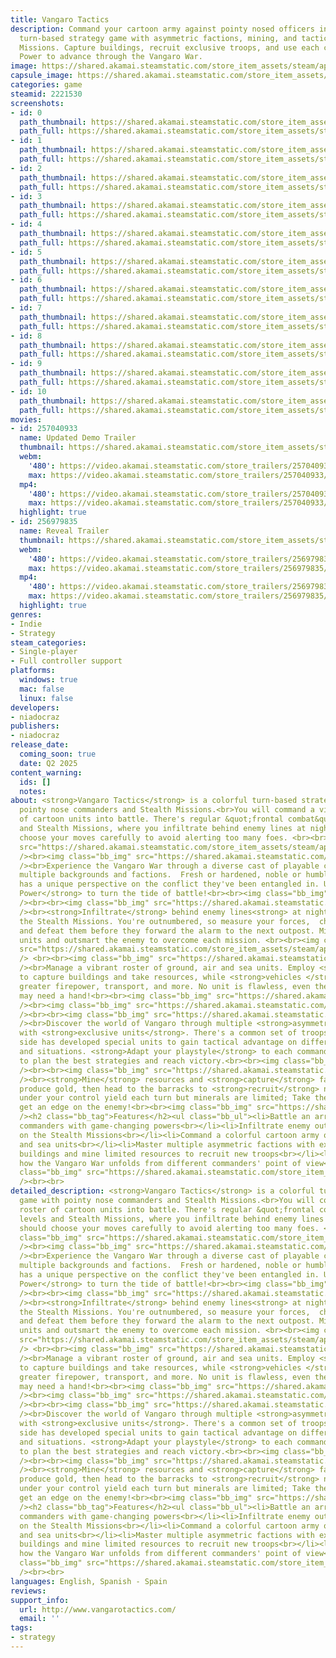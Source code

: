 ```yaml
---
title: Vangaro Tactics
description: Command your cartoon army against pointy nosed officers in this colorful
  turn-based strategy game with asymmetric factions, mining, and tactical Stealth
  Missions. Capture buildings, recruit exclusive troops, and use each commander's
  Power to advance through the Vangaro War.
image: https://shared.akamai.steamstatic.com/store_item_assets/steam/apps/2221530/header.jpg?t=1733880476
capsule_image: https://shared.akamai.steamstatic.com/store_item_assets/steam/apps/2221530/capsule_231x87.jpg?t=1733880476
categories: game
steamid: 2221530
screenshots:
- id: 0
  path_thumbnail: https://shared.akamai.steamstatic.com/store_item_assets/steam/apps/2221530/ss_c3801eb21701dd83b4ee7008741a1fd748918692.600x338.jpg?t=1733880476
  path_full: https://shared.akamai.steamstatic.com/store_item_assets/steam/apps/2221530/ss_c3801eb21701dd83b4ee7008741a1fd748918692.1920x1080.jpg?t=1733880476
- id: 1
  path_thumbnail: https://shared.akamai.steamstatic.com/store_item_assets/steam/apps/2221530/ss_b622ac4e2425405ab91b5a8c017ffd3b30782217.600x338.jpg?t=1733880476
  path_full: https://shared.akamai.steamstatic.com/store_item_assets/steam/apps/2221530/ss_b622ac4e2425405ab91b5a8c017ffd3b30782217.1920x1080.jpg?t=1733880476
- id: 2
  path_thumbnail: https://shared.akamai.steamstatic.com/store_item_assets/steam/apps/2221530/ss_2e315094d570af601ab84de9d02738921dd7f15c.600x338.jpg?t=1733880476
  path_full: https://shared.akamai.steamstatic.com/store_item_assets/steam/apps/2221530/ss_2e315094d570af601ab84de9d02738921dd7f15c.1920x1080.jpg?t=1733880476
- id: 3
  path_thumbnail: https://shared.akamai.steamstatic.com/store_item_assets/steam/apps/2221530/ss_7f7e07b62edd847e14ec7c1427325afe07a2572e.600x338.jpg?t=1733880476
  path_full: https://shared.akamai.steamstatic.com/store_item_assets/steam/apps/2221530/ss_7f7e07b62edd847e14ec7c1427325afe07a2572e.1920x1080.jpg?t=1733880476
- id: 4
  path_thumbnail: https://shared.akamai.steamstatic.com/store_item_assets/steam/apps/2221530/ss_b35e2fd4a9ef736f7e14ec7473f1b69290414c77.600x338.jpg?t=1733880476
  path_full: https://shared.akamai.steamstatic.com/store_item_assets/steam/apps/2221530/ss_b35e2fd4a9ef736f7e14ec7473f1b69290414c77.1920x1080.jpg?t=1733880476
- id: 5
  path_thumbnail: https://shared.akamai.steamstatic.com/store_item_assets/steam/apps/2221530/ss_f516452bfa09b60170e46a4830d2062cc2142e88.600x338.jpg?t=1733880476
  path_full: https://shared.akamai.steamstatic.com/store_item_assets/steam/apps/2221530/ss_f516452bfa09b60170e46a4830d2062cc2142e88.1920x1080.jpg?t=1733880476
- id: 6
  path_thumbnail: https://shared.akamai.steamstatic.com/store_item_assets/steam/apps/2221530/ss_6e40a23b8d5e2129d666b90f09b8aa8a54789313.600x338.jpg?t=1733880476
  path_full: https://shared.akamai.steamstatic.com/store_item_assets/steam/apps/2221530/ss_6e40a23b8d5e2129d666b90f09b8aa8a54789313.1920x1080.jpg?t=1733880476
- id: 7
  path_thumbnail: https://shared.akamai.steamstatic.com/store_item_assets/steam/apps/2221530/ss_ce95bcc4d3735082d5ecc4cf65cf524f5cb11845.600x338.jpg?t=1733880476
  path_full: https://shared.akamai.steamstatic.com/store_item_assets/steam/apps/2221530/ss_ce95bcc4d3735082d5ecc4cf65cf524f5cb11845.1920x1080.jpg?t=1733880476
- id: 8
  path_thumbnail: https://shared.akamai.steamstatic.com/store_item_assets/steam/apps/2221530/ss_fefe368cea311255cf213fdb7f1bcb8c7b6bc66a.600x338.jpg?t=1733880476
  path_full: https://shared.akamai.steamstatic.com/store_item_assets/steam/apps/2221530/ss_fefe368cea311255cf213fdb7f1bcb8c7b6bc66a.1920x1080.jpg?t=1733880476
- id: 9
  path_thumbnail: https://shared.akamai.steamstatic.com/store_item_assets/steam/apps/2221530/ss_46a81cf7e92fc6a8a5a62f701412edaa5b698cfa.600x338.jpg?t=1733880476
  path_full: https://shared.akamai.steamstatic.com/store_item_assets/steam/apps/2221530/ss_46a81cf7e92fc6a8a5a62f701412edaa5b698cfa.1920x1080.jpg?t=1733880476
- id: 10
  path_thumbnail: https://shared.akamai.steamstatic.com/store_item_assets/steam/apps/2221530/ss_cecbf7bd4b7ec28c763cd0ad3f3f940bb0e2f97b.600x338.jpg?t=1733880476
  path_full: https://shared.akamai.steamstatic.com/store_item_assets/steam/apps/2221530/ss_cecbf7bd4b7ec28c763cd0ad3f3f940bb0e2f97b.1920x1080.jpg?t=1733880476
movies:
- id: 257040933
  name: Updated Demo Trailer
  thumbnail: https://shared.akamai.steamstatic.com/store_item_assets/steam/apps/257040933/movie.293x165.jpg?t=1722005347
  webm:
    '480': https://video.akamai.steamstatic.com/store_trailers/257040933/movie480_vp9.webm?t=1722005347
    max: https://video.akamai.steamstatic.com/store_trailers/257040933/movie_max_vp9.webm?t=1722005347
  mp4:
    '480': https://video.akamai.steamstatic.com/store_trailers/257040933/movie480.mp4?t=1722005347
    max: https://video.akamai.steamstatic.com/store_trailers/257040933/movie_max.mp4?t=1722005347
  highlight: true
- id: 256979835
  name: Reveal Trailer
  thumbnail: https://shared.akamai.steamstatic.com/store_item_assets/steam/apps/256979835/movie.293x165.jpg?t=1699011512
  webm:
    '480': https://video.akamai.steamstatic.com/store_trailers/256979835/movie480_vp9.webm?t=1699011512
    max: https://video.akamai.steamstatic.com/store_trailers/256979835/movie_max_vp9.webm?t=1699011512
  mp4:
    '480': https://video.akamai.steamstatic.com/store_trailers/256979835/movie480.mp4?t=1699011512
    max: https://video.akamai.steamstatic.com/store_trailers/256979835/movie_max.mp4?t=1699011512
  highlight: true
genres:
- Indie
- Strategy
steam_categories:
- Single-player
- Full controller support
platforms:
  windows: true
  mac: false
  linux: false
developers:
- niadocraz
publishers:
- niadocraz
release_date:
  coming_soon: true
  date: Q2 2025
content_warning:
  ids: []
  notes:
about: <strong>Vangaro Tactics</strong> is a colorful turn-based strategy game with
  pointy nose commanders and Stealth Missions.<br>You will command a vibrant roster
  of cartoon units into battle. There's regular &quot;frontal combat&quot; levels
  and Stealth Missions, where you infiltrate behind enemy lines at night, and should
  choose your moves carefully to avoid alerting too many foes. <br><br><img class="bb_img"
  src="https://shared.akamai.steamstatic.com/store_item_assets/steam/apps/2221530/extras/avatars_kerwos-ankkalia-plus4_616x105.png?t=1733880476"
  /><br><img class="bb_img" src="https://shared.akamai.steamstatic.com/store_item_assets/steam/apps/2221530/extras/EN_banner_battle_unique_commanders.png?t=1733880476"
  /><br>Experience the Vangaro War through a diverse cast of playable commanders from
  multiple backgrounds and factions.  Fresh or hardened, noble or humble, each one
  has a unique perspective on the conflict they've been entangled in. Use your <strong>Commander
  Power</strong> to turn the tide of battle!<br><br><img class="bb_img" src="https://shared.akamai.steamstatic.com/store_item_assets/steam/apps/2221530/extras/lancePowerLoop_80KB_Compressed_P17.gif?t=1733880476"
  /><br><br><img class="bb_img" src="https://shared.akamai.steamstatic.com/store_item_assets/steam/apps/2221530/extras/EN_banner_stealth_missions.png?t=1733880476"
  /><br><strong>Infiltrate</strong> behind enemy lines<strong> at night</strong> on
  the Stealth Missions. You're outnumbered, so measure your forces,  choose your targets,
  and defeat them before they forward the alarm to the next outpost. Mine, recruit
  units and outsmart the enemy to overcome each mission. <br><br><img class="bb_img"
  src="https://shared.akamai.steamstatic.com/store_item_assets/steam/apps/2221530/extras/stealthLoopSteam_80KB_12fps.gif?t=1733880476"
  /> <br><br><img class="bb_img" src="https://shared.akamai.steamstatic.com/store_item_assets/steam/apps/2221530/extras/EN_banner_colorful_army.png?t=1733880476"
  /><br>Manage a vibrant roster of ground, air and sea units. Employ <strong>infantry</strong>
  to capture buildings and take resources, while <strong>vehicles </strong>provide
  greater firepower, transport, and more. No unit is flawless, even the chunky tanks
  may need a hand!<br><br><img class="bb_img" src="https://shared.akamai.steamstatic.com/store_item_assets/steam/apps/2221530/extras/map_units_colors.png?t=1733880476"
  /><br><img class="bb_img" src="https://shared.akamai.steamstatic.com/store_item_assets/steam/apps/2221530/extras/combatLoopSteam_80KB_12fps_Compressed.gif?t=1733880476"
  /><br><br><img class="bb_img" src="https://shared.akamai.steamstatic.com/store_item_assets/steam/apps/2221530/extras/EN_banner_master_each_faction.png?t=1733880476"
  /><br>Discover the world of Vangaro through multiple <strong>asymmetric </strong>factions
  with <strong>exclusive units</strong>. There's a common set of troops, but each
  side has developed special units to gain tactical advantage on different terrains
  and situations. <strong>Adapt your playstyle</strong> to each commander and faction
  to plan the best strategies and reach victory.<br><br><img class="bb_img" src="https://shared.akamai.steamstatic.com/store_item_assets/steam/apps/2221530/extras/banner-logos-faction_texto5.png?t=1733880476"
  /><br><br><img class="bb_img" src="https://shared.akamai.steamstatic.com/store_item_assets/steam/apps/2221530/extras/EN_banner_get_resources.png?t=1733880476"
  /><br><strong>Mine</strong> resources and <strong>capture</strong> factories to
  produce gold, then head to the barracks to <strong>recruit</strong> new units. Factories
  under your control yield each turn but minerals are limited; Take them first to
  get an edge on the enemy!<br><br><img class="bb_img" src="https://shared.akamai.steamstatic.com/store_item_assets/steam/apps/2221530/extras/buyUnitLoop_80KB_20fps_Compressed.gif?t=1733880476"
  /><h2 class="bb_tag">Features</h2><ul class="bb_ul"><li>Battle an array of charming
  commanders with game-changing powers<br></li><li>Infiltrate enemy outposts at night
  on the Stealth Missions<br></li><li>Command a colorful cartoon army of ground, air
  and sea units<br></li><li>Master multiple asymmetric factions with exclusive units<br></li><li>Capture
  buildings and mine limited resources to recruit new troops<br></li><li>Experience
  how the Vangaro War unfolds from different commanders' point of view</li></ul><br><img
  class="bb_img" src="https://shared.akamai.steamstatic.com/store_item_assets/steam/apps/2221530/extras/unitsUI_lineup_colors3.png?t=1733880476"
  /><br><br>
detailed_description: <strong>Vangaro Tactics</strong> is a colorful turn-based strategy
  game with pointy nose commanders and Stealth Missions.<br>You will command a vibrant
  roster of cartoon units into battle. There's regular &quot;frontal combat&quot;
  levels and Stealth Missions, where you infiltrate behind enemy lines at night, and
  should choose your moves carefully to avoid alerting too many foes. <br><br><img
  class="bb_img" src="https://shared.akamai.steamstatic.com/store_item_assets/steam/apps/2221530/extras/avatars_kerwos-ankkalia-plus4_616x105.png?t=1733880476"
  /><br><img class="bb_img" src="https://shared.akamai.steamstatic.com/store_item_assets/steam/apps/2221530/extras/EN_banner_battle_unique_commanders.png?t=1733880476"
  /><br>Experience the Vangaro War through a diverse cast of playable commanders from
  multiple backgrounds and factions.  Fresh or hardened, noble or humble, each one
  has a unique perspective on the conflict they've been entangled in. Use your <strong>Commander
  Power</strong> to turn the tide of battle!<br><br><img class="bb_img" src="https://shared.akamai.steamstatic.com/store_item_assets/steam/apps/2221530/extras/lancePowerLoop_80KB_Compressed_P17.gif?t=1733880476"
  /><br><br><img class="bb_img" src="https://shared.akamai.steamstatic.com/store_item_assets/steam/apps/2221530/extras/EN_banner_stealth_missions.png?t=1733880476"
  /><br><strong>Infiltrate</strong> behind enemy lines<strong> at night</strong> on
  the Stealth Missions. You're outnumbered, so measure your forces,  choose your targets,
  and defeat them before they forward the alarm to the next outpost. Mine, recruit
  units and outsmart the enemy to overcome each mission. <br><br><img class="bb_img"
  src="https://shared.akamai.steamstatic.com/store_item_assets/steam/apps/2221530/extras/stealthLoopSteam_80KB_12fps.gif?t=1733880476"
  /> <br><br><img class="bb_img" src="https://shared.akamai.steamstatic.com/store_item_assets/steam/apps/2221530/extras/EN_banner_colorful_army.png?t=1733880476"
  /><br>Manage a vibrant roster of ground, air and sea units. Employ <strong>infantry</strong>
  to capture buildings and take resources, while <strong>vehicles </strong>provide
  greater firepower, transport, and more. No unit is flawless, even the chunky tanks
  may need a hand!<br><br><img class="bb_img" src="https://shared.akamai.steamstatic.com/store_item_assets/steam/apps/2221530/extras/map_units_colors.png?t=1733880476"
  /><br><img class="bb_img" src="https://shared.akamai.steamstatic.com/store_item_assets/steam/apps/2221530/extras/combatLoopSteam_80KB_12fps_Compressed.gif?t=1733880476"
  /><br><br><img class="bb_img" src="https://shared.akamai.steamstatic.com/store_item_assets/steam/apps/2221530/extras/EN_banner_master_each_faction.png?t=1733880476"
  /><br>Discover the world of Vangaro through multiple <strong>asymmetric </strong>factions
  with <strong>exclusive units</strong>. There's a common set of troops, but each
  side has developed special units to gain tactical advantage on different terrains
  and situations. <strong>Adapt your playstyle</strong> to each commander and faction
  to plan the best strategies and reach victory.<br><br><img class="bb_img" src="https://shared.akamai.steamstatic.com/store_item_assets/steam/apps/2221530/extras/banner-logos-faction_texto5.png?t=1733880476"
  /><br><br><img class="bb_img" src="https://shared.akamai.steamstatic.com/store_item_assets/steam/apps/2221530/extras/EN_banner_get_resources.png?t=1733880476"
  /><br><strong>Mine</strong> resources and <strong>capture</strong> factories to
  produce gold, then head to the barracks to <strong>recruit</strong> new units. Factories
  under your control yield each turn but minerals are limited; Take them first to
  get an edge on the enemy!<br><br><img class="bb_img" src="https://shared.akamai.steamstatic.com/store_item_assets/steam/apps/2221530/extras/buyUnitLoop_80KB_20fps_Compressed.gif?t=1733880476"
  /><h2 class="bb_tag">Features</h2><ul class="bb_ul"><li>Battle an array of charming
  commanders with game-changing powers<br></li><li>Infiltrate enemy outposts at night
  on the Stealth Missions<br></li><li>Command a colorful cartoon army of ground, air
  and sea units<br></li><li>Master multiple asymmetric factions with exclusive units<br></li><li>Capture
  buildings and mine limited resources to recruit new troops<br></li><li>Experience
  how the Vangaro War unfolds from different commanders' point of view</li></ul><br><img
  class="bb_img" src="https://shared.akamai.steamstatic.com/store_item_assets/steam/apps/2221530/extras/unitsUI_lineup_colors3.png?t=1733880476"
  /><br><br>
languages: English, Spanish - Spain
reviews:
support_info:
  url: http://www.vangarotactics.com/
  email: ''
tags:
- strategy
---
```


